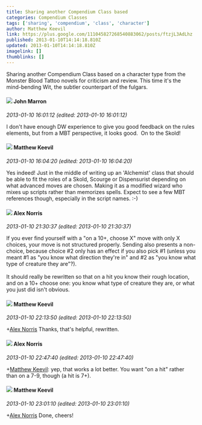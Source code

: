 ```yaml
---
title: Sharing another Compendium Class based
categories: Compendium Classes
tags: ['sharing', 'compendium', 'class', 'character']
author: Matthew Keevil
link: https://plus.google.com/111045827268540883062/posts/ftzjL3AdLhz
published: 2013-01-10T14:14:18.810Z
updated: 2013-01-10T14:14:18.810Z
imagelink: []
thumblinks: []
---
```


Sharing another Compendium Class based on a character type from the Monster Blood Tattoo novels for criticism and review. This time it&#39;s the mind-bending Wit, the subtler counterpart of the fulgars.
<div id='comment z12ms1ybnovujxljc04cijzw0tinuz5a5vw0k'>
  <h4><img src='{{site.baseurl}}//images/avatars/100795039225888518108_photo.jpg'> John Marron</h4>
      <p><cite>2013-01-10 16:01:12 (edited: 2013-01-10 16:01:12)</cite></p>
        <p>I don&#39;t have enough DW experience to give you good feedback on the rules elements, but from a MBT perspective, it looks good.  On to the Skold!</p>
</div>
        

<div id='comment z12ms1ybnovujxljc04cijzw0tinuz5a5vw0k'>
  <h4><img src='{{site.baseurl}}//images/avatars/111045827268540883062_photo.jpg'> Matthew Keevil</h4>
      <p><cite>2013-01-10 16:04:20 (edited: 2013-01-10 16:04:20)</cite></p>
        <p>Yes indeed! Just in the middle of writing up an &#39;Alchemist&#39; class that should be able to fit the roles of a Skold, Scourge or Dispensurist depending on what advanced moves are chosen. Making it as a modified wizard who mixes up scripts rather than memorizes spells. Expect to see a few MBT references though, especially in the script names. :-)</p>
</div>
        

<div id='comment z12ms1ybnovujxljc04cijzw0tinuz5a5vw0k'>
  <h4><img src='{{site.baseurl}}//images/avatars/112750659160242168572_photo.jpg'> Alex Norris</h4>
      <p><cite>2013-01-10 21:30:37 (edited: 2013-01-10 21:30:37)</cite></p>
        <p>If you ever find yourself with a &quot;on a 10+, choose X&quot; move with only X choices, your move is not structured properly. Sending also presents a non-choice, because choice #2 only has an effect if you also pick #1 (unless you meant #1 as &quot;you know what direction they&#39;re in&quot; and #2 as &quot;you know what type of creature they are&quot;?).<br /><br />It should really be rewritten so that on a hit you know their rough location, and on a 10+ choose one: you know what type of creature they are, or what you just did isn&#39;t obvious.</p>
</div>
        

<div id='comment z12ms1ybnovujxljc04cijzw0tinuz5a5vw0k'>
  <h4><img src='{{site.baseurl}}//images/avatars/111045827268540883062_photo.jpg'> Matthew Keevil</h4>
      <p><cite>2013-01-10 22:13:50 (edited: 2013-01-10 22:13:50)</cite></p>
        <p><span class="proflinkWrapper"><span class="proflinkPrefix">+</span><a class="proflink" href="https://plus.google.com/112750659160242168572" oid="112750659160242168572">Alex Norris</a></span> Thanks, that&#39;s helpful, rewritten.</p>
</div>
        

<div id='comment z12ms1ybnovujxljc04cijzw0tinuz5a5vw0k'>
  <h4><img src='{{site.baseurl}}//images/avatars/112750659160242168572_photo.jpg'> Alex Norris</h4>
      <p><cite>2013-01-10 22:47:40 (edited: 2013-01-10 22:47:40)</cite></p>
        <p><span class="proflinkWrapper"><span class="proflinkPrefix">+</span><a class="proflink" href="https://plus.google.com/111045827268540883062" oid="111045827268540883062">Matthew Keevil</a></span>: yep, that works a lot better. You want &quot;on a hit&quot; rather than on a 7-9, though (a hit is 7+).</p>
</div>
        

<div id='comment z12ms1ybnovujxljc04cijzw0tinuz5a5vw0k'>
  <h4><img src='{{site.baseurl}}//images/avatars/111045827268540883062_photo.jpg'> Matthew Keevil</h4>
      <p><cite>2013-01-10 23:01:10 (edited: 2013-01-10 23:01:10)</cite></p>
        <p><span class="proflinkWrapper"><span class="proflinkPrefix">+</span><a class="proflink" href="https://plus.google.com/112750659160242168572" oid="112750659160242168572">Alex Norris</a></span> Done, cheers!</p>
</div>
        